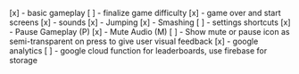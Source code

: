 [x] - basic gameplay
[ ] - finalize game difficulty
[x] - game over and start screens
[x] - sounds
  [x] - Jumping
  [x] - Smashing
[ ] - settings shortcuts
  [x] - Pause Gameplay (P)
  [x] - Mute Audio (M)
  [ ] - Show  mute or pause icon as semi-transparent on press to give user visual feedback
[x] - google analytics
[ ] - google cloud function for leaderboards, use firebase for storage